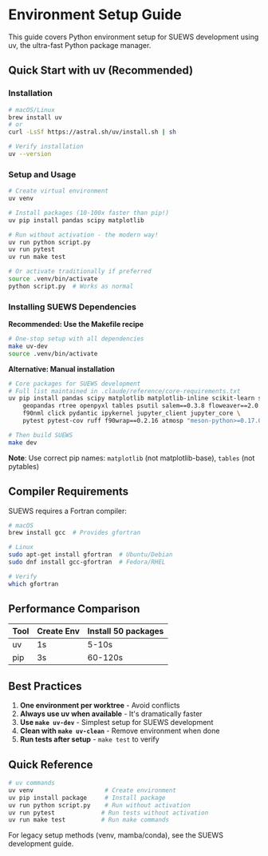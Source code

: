 # Environment Setup Guide

This guide covers Python environment setup for SUEWS development using uv, the ultra-fast Python package manager.

## Quick Start with uv (Recommended)

### Installation

```bash
# macOS/Linux
brew install uv
# or
curl -LsSf https://astral.sh/uv/install.sh | sh

# Verify installation
uv --version
```

### Setup and Usage

```bash
# Create virtual environment
uv venv

# Install packages (10-100x faster than pip!)
uv pip install pandas scipy matplotlib

# Run without activation - the modern way!
uv run python script.py
uv run pytest
uv run make test

# Or activate traditionally if preferred
source .venv/bin/activate
python script.py  # Works as normal
```

### Installing SUEWS Dependencies

**Recommended: Use the Makefile recipe**
```bash
# One-stop setup with all dependencies
make uv-dev
source .venv/bin/activate
```

**Alternative: Manual installation**
```bash
# Core packages for SUEWS development
# Full list maintained in .claude/reference/core-requirements.txt
uv pip install pandas scipy matplotlib matplotlib-inline scikit-learn scikit-image \
    geopandas rtree openpyxl tables psutil salem==0.3.8 floweaver==2.0.0 \
    f90nml click pydantic ipykernel jupyter_client jupyter_core \
    pytest pytest-cov ruff f90wrap==0.2.16 atmosp "meson-python>=0.17.0"

# Then build SUEWS
make dev
```

**Note**: Use correct pip names: `matplotlib` (not matplotlib-base), `tables` (not pytables)

## Compiler Requirements

SUEWS requires a Fortran compiler:

```bash
# macOS
brew install gcc  # Provides gfortran

# Linux
sudo apt-get install gfortran  # Ubuntu/Debian
sudo dnf install gcc-gfortran  # Fedora/RHEL

# Verify
which gfortran
```

## Performance Comparison

| Tool | Create Env | Install 50 packages |
|------|------------|-------------------|
| uv | 1s | 5-10s |
| pip | 3s | 60-120s |

## Best Practices

1. **One environment per worktree** - Avoid conflicts
2. **Always use uv when available** - It's dramatically faster
3. **Use `make uv-dev`** - Simplest setup for SUEWS development
4. **Clean with `make uv-clean`** - Remove environment when done
3. **Run tests after setup** - `make test` to verify

## Quick Reference

```bash
# uv commands
uv venv                    # Create environment
uv pip install package     # Install package
uv run python script.py    # Run without activation
uv run pytest             # Run tests without activation
uv run make test          # Run make commands
```

For legacy setup methods (venv, mamba/conda), see the SUEWS development guide.
